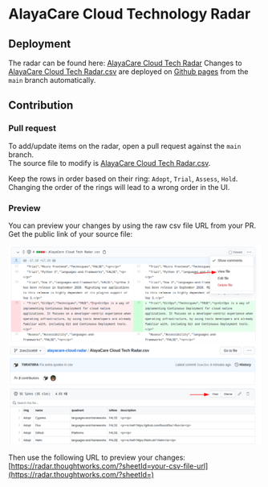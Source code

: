 # AlayaCare Cloud Technology Radar

## Deployment

The radar can be found here: [AlayaCare Cloud Tech Radar](https://radar.thoughtworks.com/?documentId=https%3A%2F%2Falayacare.github.io%2Falayacare-cloud-radar%2FAlayaCare%2520Cloud%2520Tech%2520Radar.csv) 
Changes to [AlayaCare Cloud Tech Radar.csv](./AlayaCare%20Cloud%20Tech%20Radar.csv) are deployed on [Github pages](https://alayacare.github.io/alayacare-cloud-radar/AlayaCare%20Cloud%20Tech%20Radar.csv) from the `main` branch automatically.

## Contribution

### Pull request

To add/update items on the radar, open a pull request against the `main` branch.  
The source file to modify is [AlayaCare Cloud Tech Radar.csv](./AlayaCare%20Cloud%20Tech%20Radar.csv).  

Keep the rows in order based on their ring: `Adopt`, `Trial`, `Assess`, `Hold`.  
Changing the order of the rings will lead to a wrong order in the UI.  

### Preview

You can preview your changes by using the raw csv file URL from your PR.  
Get the public link of your source file:

![preview1](./docs/tech-radar-preview1.png)
![preview2](./docs/tech-radar-preview2.png)

Then use the following URL to preview your changes: [https://radar.thoughtworks.com/?sheetId=your-csv-file-url](https://radar.thoughtworks.com/?sheetId=)  
